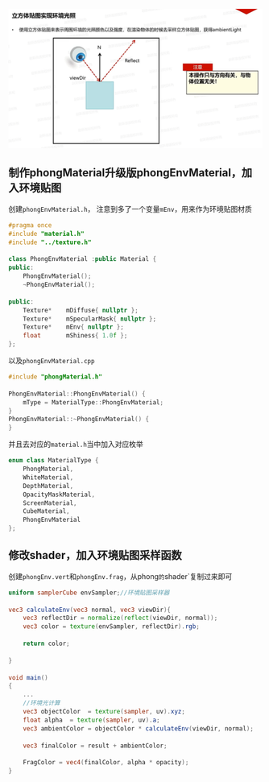 ![输入图片说明](/imgs/2025-02-17/xAfktXtFY4krilcj.png)

## 制作phongMaterial升级版phongEnvMaterial，加入环境贴图
创建`phongEnvMaterial.h`，
注意到多了一个变量`mEnv`，用来作为环境贴图材质
```cpp
#pragma once
#include "material.h"
#include "../texture.h"

class PhongEnvMaterial :public Material {
public:
	PhongEnvMaterial();
	~PhongEnvMaterial();

public:
	Texture*	mDiffuse{ nullptr };
	Texture*	mSpecularMask{ nullptr };
	Texture*	mEnv{ nullptr };
	float		mShiness{ 1.0f };
};
```
以及`phongEnvMaterial.cpp`
```cpp
#include "phongMaterial.h"

PhongEnvMaterial::PhongEnvMaterial() {
	mType = MaterialType::PhongEnvMaterial;
}
PhongEnvMaterial::~PhongEnvMaterial() {
}
```
并且去对应的`material.h`当中加入对应枚举
```cpp
enum class MaterialType {
	PhongMaterial,
	WhiteMaterial,
	DepthMaterial,
	OpacityMaskMaterial,
	ScreenMaterial,
	CubeMaterial,
	PhongEnvMaterial
};
```

## 修改shader，加入环境贴图采样函数
创建`phongEnv.vert`和`phongEnv.frag`，从phong`的`shader`复制过来即可
```glsl
uniform samplerCube envSampler;//环境贴图采样器

vec3 calculateEnv(vec3 normal, vec3 viewDir){
	vec3 reflectDir = normalize(reflect(viewDir, normal));
	vec3 color = texture(envSampler, reflectDir).rgb;

	return color;

}

void main()
{
	...
	//环境光计算
	vec3 objectColor  = texture(sampler, uv).xyz;
	float alpha  = texture(sampler, uv).a;
	vec3 ambientColor = objectColor * calculateEnv(viewDir, normal);

	vec3 finalColor = result + ambientColor;

	FragColor = vec4(finalColor, alpha * opacity);
}
```
<!--stackedit_data:
eyJoaXN0b3J5IjpbLTY4OTEwODA3MCwtNDcyMTQ2OTM1LC0xNj
Q2NjE1MzA3LC05ODcxNjkyNjYsLTIwODg3NDY2MTJdfQ==
-->